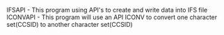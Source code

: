 IFSAPI - This program using API's to create and write data into IFS file
ICONVAPI - This program will use an API ICONV to convert one character set(CCSID) to another character set(CCSID)
